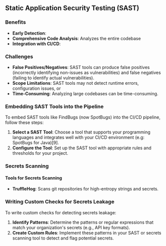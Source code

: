 ## **Static Application Security Testing (SAST)**



### **Benefits**
- **Early Detection**:
- **Comprehensive Code Analysis**: Analyzes the entire codebase
- **Integration with CI/CD**:

### **Challenges**
- **False Positives/Negatives**: SAST tools can produce false positives (incorrectly identifying non-issues as vulnerabilities) and false negatives (failing to identify actual vulnerabilities).
- **Scope Limitations**: SAST tools may not detect runtime errors, configuration issues, or
- **Time-Consuming**: Analyzing large codebases can be time-consuming.

### **Embedding SAST Tools into the Pipeline**
To embed SAST tools like FindBugs (now SpotBugs) into the CI/CD pipeline, follow these steps:
1. **Select a SAST Tool**: Choose a tool that supports your programming languages and integrates well with your CI/CD environment (e.g: SpotBugs for Java)[9].
2. **Configure the Tool**: Set up the SAST tool with appropriate rules and thresholds for your project.

### **Secrets Scanning**

#### **Tools for Secrets Scanning**
- **TruffleHog**: Scans git repositories for high-entropy strings and secrets.

### **Writing Custom Checks for Secrets Leakage**
To write custom checks for detecting secrets leakage:
1. **Identify Patterns**: Determine the patterns or regular expressions that match your organization's secrets (e.g., API key formats).
2. **Create Custom Rules**: Implement these patterns in your SAST or secrets scanning tool to detect and flag potential secrets.
